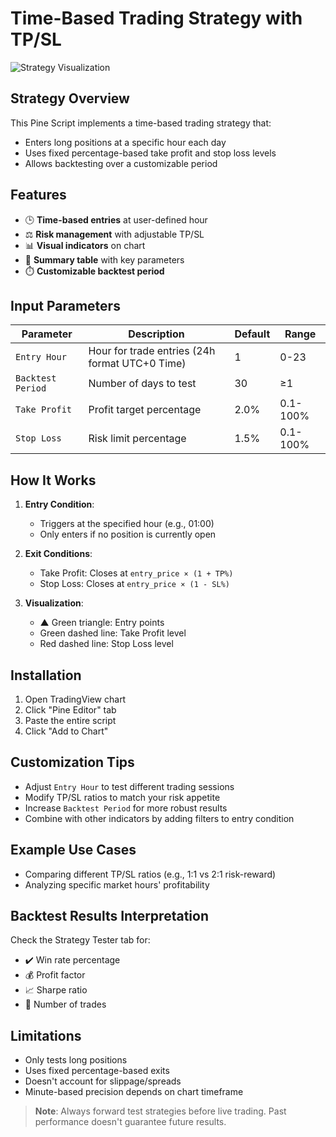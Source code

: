 # Time-Based Trading Strategy with TP/SL

![Strategy Visualization](https://i.imgur.com/gadWnpK.png) 

## Strategy Overview
This Pine Script implements a time-based trading strategy that:
- Enters long positions at a specific hour each day
- Uses fixed percentage-based take profit and stop loss levels
- Allows backtesting over a customizable period

## Features
- 🕒 **Time-based entries** at user-defined hour
- ⚖️ **Risk management** with adjustable TP/SL
- 📊 **Visual indicators** on chart
- 📝 **Summary table** with key parameters
- ⏱️ **Customizable backtest period**

## Input Parameters
| Parameter | Description | Default | Range |
|-----------|-------------|---------|-------|
| `Entry Hour` | Hour for trade entries (24h format UTC+0 Time) | 1 | 0-23 |
| `Backtest Period` | Number of days to test | 30 | ≥1 |
| `Take Profit` | Profit target percentage | 2.0% | 0.1-100% |
| `Stop Loss` | Risk limit percentage | 1.5% | 0.1-100% |

## How It Works
1. **Entry Condition**:
   - Triggers at the specified hour (e.g., 01:00)
   - Only enters if no position is currently open

2. **Exit Conditions**:
   - Take Profit: Closes at `entry_price × (1 + TP%)`
   - Stop Loss: Closes at `entry_price × (1 - SL%)`

3. **Visualization**:
   - ▲ Green triangle: Entry points
   - Green dashed line: Take Profit level
   - Red dashed line: Stop Loss level

## Installation
1. Open TradingView chart
2. Click "Pine Editor" tab
3. Paste the entire script
4. Click "Add to Chart"

## Customization Tips
- Adjust `Entry Hour` to test different trading sessions
- Modify TP/SL ratios to match your risk appetite
- Increase `Backtest Period` for more robust results
- Combine with other indicators by adding filters to entry condition

## Example Use Cases
- Comparing different TP/SL ratios (e.g., 1:1 vs 2:1 risk-reward)
- Analyzing specific market hours' profitability

## Backtest Results Interpretation
Check the Strategy Tester tab for:
- ✔️ Win rate percentage
- 💰 Profit factor
- 📈 Sharpe ratio
- 🔄 Number of trades

## Limitations
- Only tests long positions
- Uses fixed percentage-based exits
- Doesn't account for slippage/spreads
- Minute-based precision depends on chart timeframe

> **Note**: Always forward test strategies before live trading. Past performance doesn't guarantee future results.